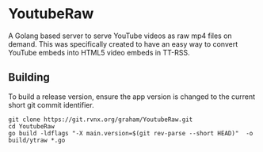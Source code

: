 # YoutubeRaw

A Golang based server to serve YouTube videos as raw mp4 files on demand. This was specifically created to have an easy way to convert YouTube embeds into HTML5 video embeds in TT-RSS.

## Building

To build a release version, ensure the app version is changed to the current short git commit identifier.

```
git clone https://git.rvnx.org/graham/YoutubeRaw.git
cd YoutubeRaw
go build -ldflags "-X main.version=$(git rev-parse --short HEAD)"  -o build/ytraw *.go
```
